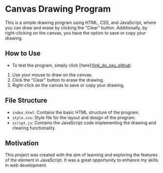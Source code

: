 # Canvas Drawing Program
This is a simple drawing program using HTML, CSS, and JavaScript, where you can draw and erase by clicking the "Clear" button. Additionally, by right-clicking on the canvas, you have the option to save or copy your drawing.

## How to Use
- To test the program, simply click [here]([link_do_seu_github](https://emanuellesalesg.github.io/board/)

1. Use your mouse to draw on the canvas.
2. Click the "Clear" button to erase the drawing.
3. Right-click on the canvas to save or copy your drawing.

## File Structure
- `index.html`: Contains the basic HTML structure of the program.
- `style.css`: Style file for the layout and design of the program.
- `script.js`: Contains the JavaScript code implementing the drawing and clearing functionality.

## Motivation
This project was created with the aim of learning and exploring the features of the <canvas> element in JavaScript. It was a great opportunity to enhance my skills in web development.
